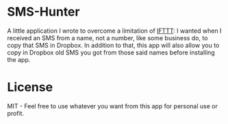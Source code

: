 # SMS-Hunter

A little application I wrote to overcome a limitation of [IFTTT](https://ifttt.com/): 
I wanted when I received an SMS from a name, not a number, like some business do, to copy that SMS in Dropbox. 
In addition to that, this app will also allow you to copy in Dropbox old SMS you got from those said names before installing the app.

# License

MIT - Feel free to use whatever you want from this app for personal use or profit.
